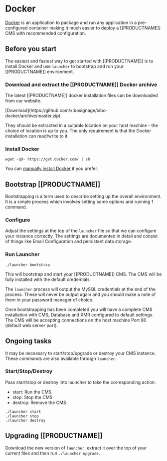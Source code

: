 <!--toc=getting_started-->
# Docker
[Docker](https://docker.com/) is an application to package and run any
application in a pre-configured container making it much easier to deploy a
[[PRODUCTNAME]] CMS with recommended configuration.

## Before you start

The easiest and fastest way to get started with [[PRODUCTNAME]] is to
install Docker and use `launcher` to bootstrap and run your [[PRODUCTNAME]]
environment.

### Download and extract the [[PRODUCTNAME]] Docker archive

The latest [[PRODUCTNAME]] docker installation files can be downloaded
from our website.

<nonwhite>
[Download](https://github.com/xibosignage/xibo-docker/archive/master.zip)
</nonwhite>

They should be extracted in a suitable location on your host machine - the
choice of location is up to you. The only requirement is that the Docker
installation can read/write to it.

### Install Docker

```
wget -qO- https://get.docker.com/ | sh
```

You can [manually install Docker](https://docs.docker.com/installation/) if you
prefer.

## Bootstrap [[PRODUCTNAME]]

Bootstrapping is a term used to describe setting up the overall environment. It
is a simple process which involves setting some options and running 1 command.

### Configure

Adjust the settings at the top of the `launcher` file so that we can configure
your instance correctly. The settings are documented in detail and consist
of things like Email Configuration and persistent data storage.


### Run Launcher

```
./launcher bootstrap
```

This will bootstrap and start your [[PRODUCTNAME]] CMS. The CMS will be fully
installed with the default credentials.

The `launcher` process will output the MySQL credentials at the end of the
process. These will never be output again and you should make a note of them
in your password manager of choice.

Once bootstrapping has been completed you will have a complete CMS installation
with CMS, Database and XMR configured to default settings. The CMS will be
accepting connections on the host machine Port 80 (default web server port).

## Ongoing tasks

It may be necessary to start/stop/upgrade or destroy your CMS instance. These
commands are also available through `launcher`.

### Start/Stop/Destroy

Pass start/stop or destroy into launcher to take the corresponding action:

 - start: Run the CMS
 - stop: Stop the CMS
 - destroy: Remove the CMS

```
./launcher start
./launcher stop
./launcher destroy
```

## Upgrading [[PRODUCTNAME]]

Download the new version of `launcher`, extract it over the top of your current
files and then run `./launcher upgrade`.
